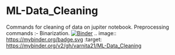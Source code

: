 # ML-Data_Cleaning

Commands for cleaning of data on jupiter notebook.
Preprocessing commands :- Binarization.
[![Binder](https://mybinder.org/badge.svg)](https://mybinder.org/v2/gh/varnita21/master)
.. image:: https://mybinder.org/badge.svg :target: https://mybinder.org/v2/gh/varnita21/ML-Data_Cleaning
